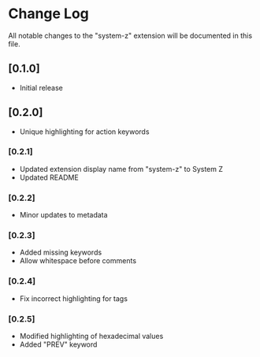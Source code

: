 # Change Log

All notable changes to the "system-z" extension will be documented in this file.

## [0.1.0]

- Initial release

## [0.2.0]

- Unique highlighting for action keywords

### [0.2.1]

- Updated extension display name from "system-z" to System Z
- Updated README

### [0.2.2]

- Minor updates to metadata

### [0.2.3]

- Added missing keywords
- Allow whitespace before comments

### [0.2.4]

- Fix incorrect highlighting for tags

### [0.2.5]

- Modified highlighting of hexadecimal values
- Added "PREV" keyword
